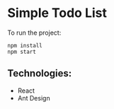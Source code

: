 Simple Todo List
===

To run the project:
```
npm install
npm start
```
Technologies:
---
* React
* Ant Design